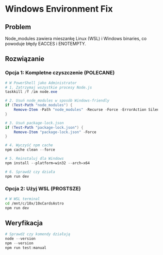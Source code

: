 # Windows Environment Fix

## Problem
Node_modules zawiera mieszankę Linux (WSL) i Windows binaries, co powoduje błędy EACCES i ENOTEMPTY.

## Rozwiązanie

### Opcja 1: Kompletne czyszczenie (POLECANE)
```powershell
# W PowerShell jako Administrator
# 1. Zatrzymaj wszystkie procesy Node.js
taskkill /f /im node.exe

# 2. Usuń node_modules w sposób Windows-friendly
if (Test-Path "node_modules") {
    Remove-Item -Path "node_modules" -Recurse -Force -ErrorAction SilentlyContinue
}

# 3. Usuń package-lock.json
if (Test-Path "package-lock.json") {
    Remove-Item "package-lock.json" -Force
}

# 4. Wyczyść npm cache
npm cache clean --force

# 5. Reinstaluj dla Windows
npm install --platform=win32 --arch=x64

# 6. Sprawdź czy działa
npm run dev
```

### Opcja 2: Użyj WSL (PROSTSZE)
```bash
# W WSL terminal
cd /mnt/c/10x/10xCardsAstro
npm run dev
```

## Weryfikacja
```powershell
# Sprawdź czy komendy działają
node --version
npm --version
npm run test:manual
```